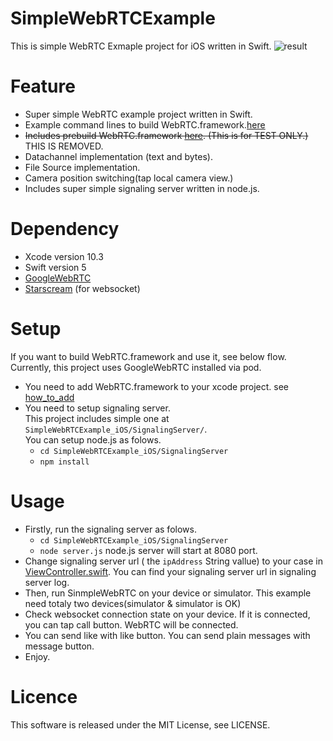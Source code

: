 # SimpleWebRTCExample

This is simple WebRTC Exmaple project for iOS written in Swift.
![result](https://raw.githubusercontent.com/tkmn0/SimpleWebRTCExample_iOS/master/media/sample.gif)

# Feature

- Super simple WebRTC example project written in Swift.
- Example command lines to build WebRTC.framework.[here](https://github.com/tkmn0/SimpleWebRTCExample_iOS/blob/master/docs/BuildWebRTCFrameworkFlow.md)
- ~~Includes prebuild WebRTC.framework [here](https://github.com/tkmn0/SimpleWebRTCExample_iOS/releases). (This is for TEST ONLY.)~~ THIS IS REMOVED.
- Datachannel implementation (text and bytes).
- File Source implementation.
- Camera position switching(tap local camera view.)
- Includes super simple signaling server written in node.js.

# Dependency

- Xcode version 10.3
- Swift version 5
- [GoogleWebRTC](https://cocoapods.org/pods/GoogleWebRTC)
- [Starscream](https://github.com/daltoniam/starscream) (for websocket)

# Setup
If you want to build WebRTC.framework and use it, see below flow. Currently, this project uses GoogleWebRTC installed via pod.
- You need to add WebRTC.framework to your xcode project. see [how_to_add](https://github.com/tkmn0/SimpleWebRTCExample_iOS/blob/master/docs/how_to_add.md)
- You need to setup signaling server.  
  This project includes simple one at `SimpleWebRTCExample_iOS/SignalingServer/`.  
  You can setup node.js as folows.
  - `cd SimpleWebRTCExample_iOS/SignalingServer`
  - `npm install`

# Usage

- Firstly, run the signaling server as folows.
  - `cd SimpleWebRTCExample_iOS/SignalingServer`
  - `node server.js`
    node.js server will start at 8080 port.
- Change signaling server url ( the `ipAddress` String vallue) to your case in [ViewController.swift](./SimpleWebRTC/ViewController/ViewController.swift). You can find your signaling server url in signaling server log.
- Then, run SinmpleWebRTC on your device or simulator. This example need totaly two devices(simulator & simulator is OK)
- Check websocket connection state on your device. If it is connected, you can tap call button. WebRTC will be connected.
- You can send like with like button.
  You can send plain messages with message button.
- Enjoy.

# Licence

This software is released under the MIT License, see LICENSE.

